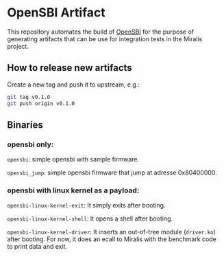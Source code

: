 # OpenSBI Artifact

This repository automates the build of [OpenSBI](https://github.com/riscv-software-src/opensbi/) for the purpose of generating artifacts that can be use for integration tests in the Miralis project.

## How to release new artifacts

Create a new tag and push it to upstream, e.g.:

```sh
git tag v0.1.0
git push origin v0.1.0
```

## Binaries

### opensbi only:
`opensbi`: simple opensbi with sample firmware.

`opensbi_jump`: simple opensbi firmware that jump at adresse 0x80400000.

### opensbi with linux kernel as a payload:

`opensbi-linux-kernel-exit`: It simply exits after booting.

`opensbi-linux-kernel-shell`: It opens a shell after booting.

`opensbi-linux-kernel-driver`: It inserts an out-of-tree module (`driver.ko`) after booting. For now, it does an ecall to Miralis with the benchmark code to print data and exit.